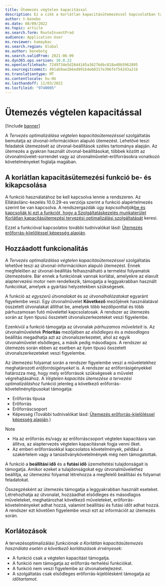 ```yaml
---
title: Ütemezés végtelen kapacitással
description: Ez a cikk a korlátlan kapacitásütemezéssel kapcsolatban tartalmaz tájékoztatást. Az aktuális funkciókorlátozásokat is leírja.
author: t-benebo
ms.date: 08/09/2022
ms.topic: article
ms.search.form: RouteInventProd
audience: Application User
ms.reviewer: kamaybac
ms.search.region: Global
ms.author: benebotg
ms.search.validFrom: 2021-06-09
ms.dyn365.ops.version: 10.0.22
ms.openlocfilehash: 7249734e5d2644145a36276dbc818a40b5962805
ms.sourcegitcommit: 491ab9ae2b6ed991b4eb0317e396fef542d3a21b
ms.translationtype: MT
ms.contentlocale: hu-HU
ms.lasthandoff: 11/03/2022
ms.locfileid: "9740005"
---
```

# <a name="scheduling-with-infinite-capacity"></a>Ütemezés végtelen kapacitással

[!include [banner](../../includes/banner.md)]

A *Tervezés optimalizálása végtelen kapacitásütemezéssel* szolgáltatás bemutatja az útvonal-információkon alapuló ütemezést. Lehetővé teszi feladatok ütemezését az útvonal-beállítások széles tartománya alapján. Az ütemezés a gyakran használt útvonal-beállításokat, többek között az útvonalművelet-sorrendet vagy az útvonalművelet-erőforrásokra vonatkozó követelményeket foglalja magában.

## <a name="turn-the-infinite-capacity-scheduling-feature-on-or-off"></a>A korlátlan kapacitásütemezési funkció be- és kikapcsolása

A funkció használatához be kell kapcsolva lennie a rendszeren. Az Ellátásilánc-kezelés 10.0.29-es verziója szerint a funkció alapértelmezés szerint be van kapcsolva. A rendszergazdák úgy *kapcsolhatják*[be és kapcsolják ki ezt a funkciót, hogy a Szolgáltatáskezelés munkaterület Korlátlan kapacitásütemezési tervezési optimalizálási szolgáltatását](../../../fin-ops-core/fin-ops/get-started/feature-management/feature-management-overview.md) keresi.

Ezzel a funkcióval kapcsolatos további tudnivalókat lásd: [Ütemezés erőforrás-kijelöléssel képesség alapján](capability-based-scheduling.md).

## <a name="added-functionality"></a>Hozzáadott funkcionalitás

A *Tervezés optimalizálása végtelen kapacitásütemezéssel* szolgáltatás lehetővé teszi az útvonal-információkon alapuló ütemezést. Ennek megfelelően az útvonal-beállítás felhasználható a termelési folyamatok ütemezésére. Bár ennek a funkciónak vannak korlátai, amelyekre az elavult alaptervezési motor nem rendelkezik, támogatja a leggyakrabban használt funkciókat, amelyek a gyártási helyzetekben szükségesek.

A funkció az *egyszerű útvonalakat* és az *útvonalhálózatokat* egyaránt figyelembe veszi. Egy útvonalművelet **Következő** mezőjének használatával összetett útvonalakat állíthat be, amelyek több kezdőponttal és több párhuzamosan futó művelettel kapcsolatosak. A rendszer az ütemezés során az ilyen típusú összetett útvonalszerkezeteket veszi figyelembe.

Ezenkívül a funkció támogatja az útvonalak *párhuzamos műveleteit* is. Az útvonalműveletek **Prioritás** mezőjében az *elsődleges* és a *másodlagos* beállítás megadhatja azt az útvonalszerkezetet, ahol az egyik útvonalművelet elsődleges, a másik pedig másodlagos. A rendszer az ütemezés során ebben az esetben az ilyen típusú összetett útvonalszerkezeteket veszi figyelembe.

Az ütemezési folyamat során a rendszer figyelembe veszi a műveletekhez meghatározott *erőforrásigényeket* is. A rendszer az erőforrásigényekkel határozza meg, hogy mely erőforrások szükségesek a művelet végrehajtásához. A *Végtelen kapacitás ütemezése a tervezési optimalizáláshoz* funkció jelenleg a következő erőforrás-követelménytípusokat támogatja:

- Erőforrás típusa
- Erőforrás
- Erőforráscsoport
- Képesség (További tudnivalókat lásd: [Ütemezés erőforrás-kijelöléssel képesség alapján](capability-based-scheduling.md).)

> [!NOTE]
>
> - Ha az erőforrás és/vagy az erőforráscsoport végtelen kapacitásra van állítva, az alaptervezés végtelen kapacitásnak fogja venni őket.
> - Az emberi erőforrásokkal kapcsolatos követelmények, például a szakértelem vagy a tanúsítványkövetelmények még nem támogatottak.

A funkció a **beállítási idő** és a **futási idő** üzemeltetési tulajdonságait is támogatja. Amikor ezeket a tulajdonságokat egy útvonalművelethez beállítja, az ütemezési folyamat létrehozza a megfelelő beállítási és folyamat feladatokat.

Összegzésként az ütemezés támogatja a leggyakrabban használt eseteket. Létrehozhatja az útvonalat, hozzáadhat elsődleges és másodlagos műveleteket, meghatározhat következő műveleteket, erőforrás-követelményeket adhat hozzá, valamint beállítási és futási időt adhat hozzá. A rendszer ezt követően figyelembe veszi ezt az információt az ütemezés során.

## <a name="limitations"></a>Korlátozások

A tervezésoptimalizálási *funkciónak a Korlátlan kapacitásütemezés használata esetén a következő korlátozások érvényesek*:

- A funkció csak a végtelen kapacitást támogatja.
- A funkció nem támogatja az erőforrás-terhelési funkciókat.
- A funkció nem veszi figyelembe az útvonalselejtezést.
- A szolgáltatás csak elsődleges erőforrás-kijelölésként támogatja az *időtartamot*.
